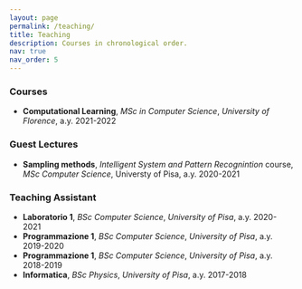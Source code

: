 ```yaml
---
layout: page
permalink: /teaching/
title: Teaching
description: Courses in chronological order.
nav: true
nav_order: 5
---
```

### Courses
- **Computational Learning**, *MSc in Computer Science*, *University of Florence*, a.y. 2021-2022


### Guest Lectures

- **Sampling methods**, *Intelligent System and Pattern Recognintion* course, *MSc Computer Science*, Universty of Pisa, a.y. 2020-2021

### Teaching Assistant

- **Laboratorio 1**, *BSc Computer Science*, *University of Pisa*, a.y. 2020-2021
- **Programmazione 1**, *BSc Computer Science*, *University of Pisa*, a.y. 2019-2020
- **Programmazione 1**, *BSc Computer Science*, *University of Pisa*, a.y. 2018-2019
- **Informatica**, *BSc Physics*, *University of Pisa*, a.y. 2017-2018
